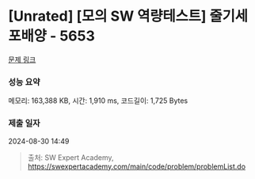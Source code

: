 # [Unrated] [모의 SW 역량테스트] 줄기세포배양 - 5653 

[문제 링크](https://swexpertacademy.com/main/code/problem/problemDetail.do?contestProbId=AWXRJ8EKe48DFAUo) 

### 성능 요약

메모리: 163,388 KB, 시간: 1,910 ms, 코드길이: 1,725 Bytes

### 제출 일자

2024-08-30 14:49



> 출처: SW Expert Academy, https://swexpertacademy.com/main/code/problem/problemList.do